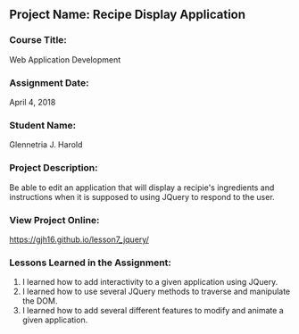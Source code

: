 ## Project Name:  Recipe Display Application

### Course Title:
Web Application Development

### Assignment Date:  
April 4, 2018

### Student Name:  
Glennetria J. Harold

### Project Description:
Be able to edit an application that will display a recipie's ingredients and
instructions when it is supposed to using JQuery to respond to the user.

### View Project Online:
https://gjh16.github.io/lesson7_jquery/

### Lessons Learned in the Assignment:
1. I learned how to add interactivity to a given application using JQuery.
2. I learned how to use several JQuery methods to traverse and manipulate the DOM.
3. I learned how to add several different features to modify and animate a given
    application.
